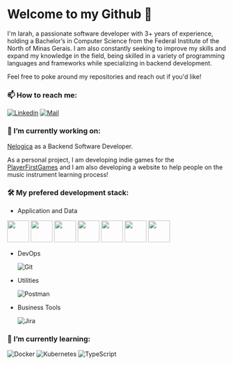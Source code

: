 # Welcome to my Github 👋

I'm Iarah, a passionate software developer with 3+ years of experience, holding a Bachelor’s in Computer Science from the Federal Institute of the North of Minas Gerais.  I am also constantly seeking to improve my skills and expand my knowledge in the field, being skilled in a variety of programming languages and frameworks while specializing in backend development.

Feel free to poke around my repositories and reach out if you'd like!

### 📫 How to reach me:
[![Linkedin](https://www.vectorlogo.zone/logos/linkedin/linkedin-icon.svg)](https://www.linkedin.com/in/iarahalmeida/) [![Mail](https://www.vectorlogo.zone/logos/gmail/gmail-icon.svg)](mailto:iarahgda@gmail.com)

### 🔭 I’m currently working on:
[Nelogica](https://www.nelogica.com.br) as a Backend Software Developer.

As a personal project, I am developing indie games for the [PlayerFirstGames](https://github.com/PlayerFirstGames) and I am also developing a website to help people on the music instrument learning process!

### 🛠  My prefered development stack:
- Application and Data

<img src="https://static.cdnlogo.com/logos/c/27/c.svg" height="50"> <img src="https://static.cdnlogo.com/logos/d/95/dotnet.svg" height="50"> <img src="https://static.cdnlogo.com/logos/a/12/azure.svg" height="50"> <img src="https://static.cdnlogo.com/logos/j/44/javascript.svg" height="50"> <img src="https://static.cdnlogo.com/logos/r/63/react.svg" height="50"> <img src="https://static.cdnlogo.com/logos/h/84/html.svg" height="50"> <img src="https://static.cdnlogo.com/logos/c/18/css.svg" height="50">
    
- DevOps

    ![Git](https://www.vectorlogo.zone/logos/git-scm/git-scm-icon.svg)
- Utilities

    ![Postman](https://www.vectorlogo.zone/logos/getpostman/getpostman-icon.svg)
- Business Tools

    ![Jira](https://www.vectorlogo.zone/logos/atlassian_jira/atlassian_jira-icon.svg)

### 🌱 I’m currently learning:
![Docker](https://www.vectorlogo.zone/logos/docker/docker-icon.svg) ![Kubernetes](https://www.vectorlogo.zone/logos/kubernetes/kubernetes-icon.svg) ![TypeScript](https://www.vectorlogo.zone/logos/typescriptlang/typescriptlang-icon.svg)
